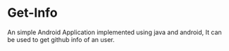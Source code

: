# Get-Info
An simple Android Application implemented using java and android, It can be used to get github info of an user. 
